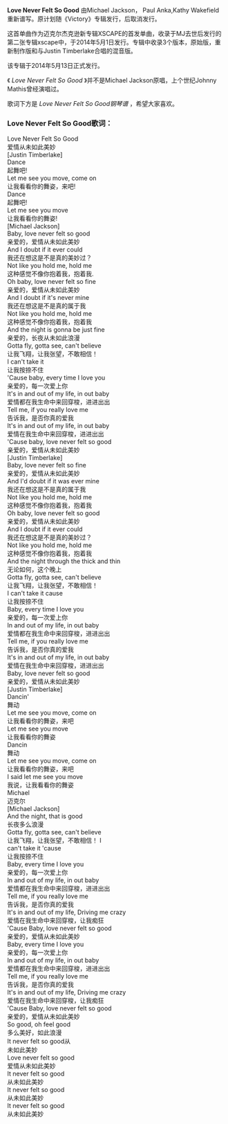 

**Love Never Felt So Good** 由Michael Jackson， Paul Anka,Kathy
Wakefield重新谱写。原计划随《Victory》专辑发行，后取消发行。

  
这首单曲作为迈克尔杰克逊新专辑XSCAPE的首发单曲，收录于MJ去世后发行的第二张专辑xscape中，于2014年5月1日发行。专辑中收录3个版本，原始版，重新制作版和与Justin
Timberlake合唱的混音版。

  
该专辑于2014年5月13日正式发行。

  
《 _Love Never Felt So Good_ 》并不是Michael Jackson原唱，上个世纪Johnny Mathis曾经演唱过。

  
歌词下方是 _Love Never Felt So Good钢琴谱_ ，希望大家喜欢。

### Love Never Felt So Good歌词：

Love Never Felt So Good  
爱情从未如此美妙  
[Justin Timberlake]  
Dance  
起舞吧!  
Let me see you move, come on  
让我看看你的舞姿，来吧!  
Dance  
起舞吧!  
Let me see you move  
让我看看你的舞姿!  
[Michael Jackson]  
Baby, love never felt so good  
亲爱的，爱情从未如此美妙  
And I doubt if it ever could  
我还在想这是不是真的美妙过？  
Not like you hold me, hold me  
这种感觉不像你抱着我，抱着我.  
Oh baby, love never felt so fine  
亲爱的，爱情从未如此美妙  
And I doubt if it's never mine  
我还在想这是不是真的属于我  
Not like you hold me, hold me  
这种感觉不像你抱着我，抱着我  
And the night is gonna be just fine  
亲爱的，长夜从未如此浪漫  
Gotta fly, gotta see, can't believe  
让我飞翔，让我张望，不敢相信！  
I can't take it  
让我按捺不住  
'Cause baby, every time I love you  
亲爱的，每一次爱上你  
It's in and out of my life, in out baby  
爱情都在我生命中来回穿梭，进进出出  
Tell me, if you really love me  
告诉我，是否你真的爱我  
It's in and out of my life, in out baby  
爱情在我生命中来回穿梭，进进出出  
'Cause baby, love never felt so good  
亲爱的，爱情从未如此美妙  
[Justin Timberlake]  
Baby, love never felt so fine  
亲爱的，爱情从未如此美妙  
And I'd doubt if it was ever mine  
我还在想这是不是真的属于我  
Not like you hold me, hold me  
这种感觉不像你抱着我，抱着我  
Oh baby, love never felt so good  
亲爱的，爱情从未如此美妙  
And I doubt if it ever could  
我还在想这是不是真的美妙过？  
Not like you hold me, hold me  
这种感觉不像你抱着我，抱着我  
And the night through the thick and thin  
无论如何，这个晚上  
Gotta fly, gotta see, can't believe  
让我飞翔，让我张望，不敢相信！  
I can't take it cause  
让我按捺不住  
Baby, every time I love you  
亲爱的，每一次爱上你  
In and out of my life, in out baby  
爱情都在我生命中来回穿梭，进进出出  
Tell me, if you really love me  
告诉我，是否你真的爱我  
It's in and out of my life, in out baby  
爱情在我生命中来回穿梭，进进出出  
Baby, love never felt so good  
亲爱的，爱情从未如此美妙  
[Justin Timberlake]  
Dancin'  
舞动  
Let me see you move, come on  
让我看看你的舞姿，来吧  
Let me see you move  
让我看看你的舞姿  
Dancin  
舞动  
Let me see you move, come on  
让我看看你的舞姿，来吧  
I said let me see you move  
我说，让我看看你的舞姿  
Michael  
迈克尔  
[Michael Jackson]  
And the night, that is good  
长夜多么浪漫  
Gotta fly, gotta see, can't believe  
让我飞翔，让我张望，不敢相信！ I  
can't take it 'cause  
让我按捺不住  
Baby, every time I love you  
亲爱的，每一次爱上你  
In and out of my life, in out baby  
爱情都在我生命中来回穿梭，进进出出  
Tell me, if you really love me  
告诉我，是否你真的爱我  
It's in and out of my life, Driving me crazy  
爱情在我生命中来回穿梭，让我痴狂  
'Cause Baby, love never felt so good  
亲爱的，爱情从未如此美妙  
Baby, every time I love you  
亲爱的，每一次爱上你  
In and out of my life, in out baby  
爱情都在我生命中来回穿梭，进进出出  
Tell me, if you really love me  
告诉我，是否你真的爱我  
It's in and out of my life, Driving me crazy  
爱情在我生命中来回穿梭，让我痴狂  
'Cause Baby, love never felt so good  
亲爱的，爱情从未如此美妙  
So good, oh feel good  
多么美好，如此浪漫  
It never felt so good从  
未如此美妙  
Love never felt so good  
爱情从未如此美妙  
It never felt so good  
从未如此美妙  
It never felt so good  
从未如此美妙  
It never felt so good  
从未如此美妙

